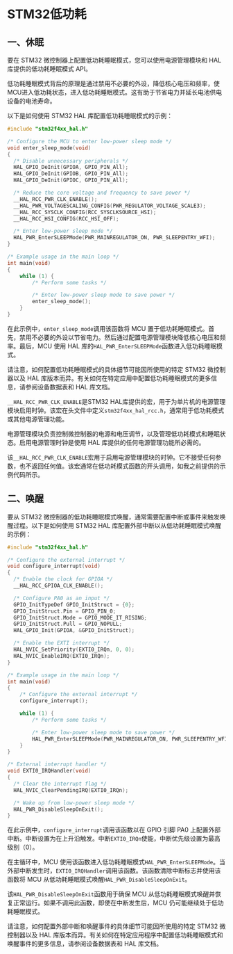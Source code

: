 # STM32低功耗

## 一、休眠

要在 STM32 微控制器上配置低功耗睡眠模式，您可以使用电源管理模块和 HAL 库提供的低功耗睡眠模式 API。

低功耗睡眠模式背后的原理是通过禁用不必要的外设，降低核心电压和频率，使MCU进入低功耗状态，进入低功耗睡眠模式。这有助于节省电力并延长电池供电设备的电池寿命。

以下是如何使用 STM32 HAL 库配置低功耗睡眠模式的示例：

```c
#include "stm32f4xx_hal.h"

/* Configure the MCU to enter low-power sleep mode */
void enter_sleep_mode(void)
{
  /* Disable unnecessary peripherals */
  HAL_GPIO_DeInit(GPIOA, GPIO_PIN_All);
  HAL_GPIO_DeInit(GPIOB, GPIO_PIN_All);
  HAL_GPIO_DeInit(GPIOC, GPIO_PIN_All);

  /* Reduce the core voltage and frequency to save power */
  __HAL_RCC_PWR_CLK_ENABLE();
  __HAL_PWR_VOLTAGESCALING_CONFIG(PWR_REGULATOR_VOLTAGE_SCALE3);
  __HAL_RCC_SYSCLK_CONFIG(RCC_SYSCLKSOURCE_HSI);
  __HAL_RCC_HSI_CONFIG(RCC_HSI_OFF);

  /* Enter low-power sleep mode */
  HAL_PWR_EnterSLEEPMode(PWR_MAINREGULATOR_ON, PWR_SLEEPENTRY_WFI);
}

/* Example usage in the main loop */
int main(void)
{
    while (1) {
        /* Perform some tasks */

        /* Enter low-power sleep mode to save power */
        enter_sleep_mode();
    }
}

```

在此示例中，`enter_sleep_mode`调用该函数将 MCU 置于低功耗睡眠模式。首先，禁用不必要的外设以节省电力。然后通过配置电源管理模块降低核心电压和频率。最后，MCU 使用 HAL 库的`HAL_PWR_EnterSLEEPMode`函数进入低功耗睡眠模式。

请注意，如何配置低功耗睡眠模式的具体细节可能因所使用的特定 STM32 微控制器以及 HAL 库版本而异。有关如何在特定应用中配置低功耗睡眠模式的更多信息，请参阅设备数据表和 HAL 库文档。

`__HAL_RCC_PWR_CLK_ENABLE`是STM32 HAL库提供的宏，用于为单片机的电源管理模块启用时钟。该宏在头文件中定义`stm32f4xx_hal_rcc.h`，通常用于低功耗模式或其他电源管理功能。

电源管理模块负责控制微控制器的电源和电压调节，以及管理低功耗模式和睡眠状态。启用电源管理时钟是使用 HAL 库提供的任何电源管理功能所必需的。

该`__HAL_RCC_PWR_CLK_ENABLE`宏用于启用电源管理模块的时钟。它不接受任何参数，也不返回任何值。该宏通常在低功耗模式函数的开头调用，如我之前提供的示例代码所示。

## 二、唤醒

要从 STM32 微控制器的低功耗睡眠模式唤醒，通常需要配置中断或事件来触发唤醒过程。以下是如何使用 STM32 HAL 库配置外部中断以从低功耗睡眠模式唤醒的示例：

```c
#include "stm32f4xx_hal.h"

/* Configure the external interrupt */
void configure_interrupt(void)
{
  /* Enable the clock for GPIOA */
  __HAL_RCC_GPIOA_CLK_ENABLE();

  /* Configure PA0 as an input */
  GPIO_InitTypeDef GPIO_InitStruct = {0};
  GPIO_InitStruct.Pin = GPIO_PIN_0;
  GPIO_InitStruct.Mode = GPIO_MODE_IT_RISING;
  GPIO_InitStruct.Pull = GPIO_NOPULL;
  HAL_GPIO_Init(GPIOA, &GPIO_InitStruct);

  /* Enable the EXTI interrupt */
  HAL_NVIC_SetPriority(EXTI0_IRQn, 0, 0);
  HAL_NVIC_EnableIRQ(EXTI0_IRQn);
}

/* Example usage in the main loop */
int main(void)
{
    /* Configure the external interrupt */
    configure_interrupt();

    while (1) {
        /* Perform some tasks */

        /* Enter low-power sleep mode to save power */
        HAL_PWR_EnterSLEEPMode(PWR_MAINREGULATOR_ON, PWR_SLEEPENTRY_WFI);
    }
}

/* External interrupt handler */
void EXTI0_IRQHandler(void)
{
  /* Clear the interrupt flag */
  HAL_NVIC_ClearPendingIRQ(EXTI0_IRQn);

  /* Wake up from low-power sleep mode */
  HAL_PWR_DisableSleepOnExit();
}

```

在此示例中，`configure_interrupt`调用该函数以在 GPIO 引脚 PA0 上配置外部中断。中断设置为在上升沿触发。中断`EXTI0_IRQn`使能，中断优先级设置为最高级别（0）。

在主循环中，MCU 使用该函数进入低功耗睡眠模式`HAL_PWR_EnterSLEEPMode`。当外部中断发生时，`EXTI0_IRQHandler`调用该函数。该函数清除中断标志并使用该函数将 MCU 从低功耗睡眠模式唤醒`HAL_PWR_DisableSleepOnExit`。

该`HAL_PWR_DisableSleepOnExit`函数用于确保 MCU 从低功耗睡眠模式唤醒并恢复正常运行。如果不调用此函数，即使在中断发生后，MCU 仍可能继续处于低功耗睡眠模式。

请注意，如何配置外部中断和唤醒事件的具体细节可能因所使用的特定 STM32 微控制器以及 HAL 库版本而异。有关如何在特定应用程序中配置低功耗睡眠模式和唤醒事件的更多信息，请参阅设备数据表和 HAL 库文档。